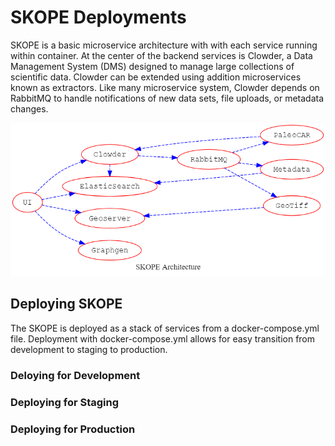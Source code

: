 # SKOPE Deployments

SKOPE is a basic microservice architecture with with each service running
within container. At the center of the backend services is Clowder, a Data 
Management System (DMS) designed to manage large collections of scientific
data. Clowder can be extended using addition microservices known as extractors.
Like many microservice system, Clowder depends on RabbitMQ to handle
notifications of new data sets, file uploads, or metadata changes.

![SKOPE Architecture](docs/skope_architecture.png?raw=true "SKOPE Architecture")

## Deploying SKOPE

The SKOPE is deployed as a stack of services from a docker-compose.yml file.
Deployment with docker-compose.yml allows for easy transition from 
development to staging to production. 

### Deloying for Development

### Deploying for Staging

### Deploying for Production
